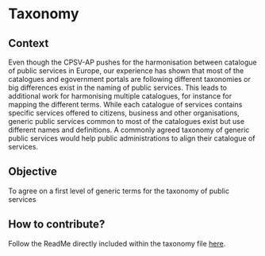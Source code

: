 # Taxonomy

## Context
Even though the CPSV-AP pushes for the harmonisation between catalogue of public services in Europe, our experience has shown that most of the catalogues and egovernment portals are following different taxonomies or big differences exist in the naming of public services. 
This leads to additional work for harmonising multiple catalogues, for instance for mapping the different terms. While each catalogue of services contains specific services offered to citizens, business and other organisations, generic public services common to most of the catalogues exist but use different names and definitions. A commonly agreed taxonomy of generic public services would help public administrations to align their catalogue of services.

## Objective
To agree on a first level of generic terms for the taxonomy of public services

## How to contribute?
Follow the ReadMe directly included within the taxonomy file [here](https://github.com/catalogue-of-services-isa/Taxonomy/blob/master/Taxonomy%20proposal%20v0.10.xlsx).
